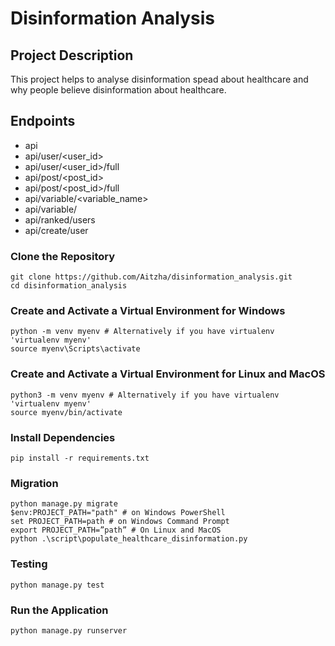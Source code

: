 # Disinformation Analysis

## Project Description
This project helps to analyse disinformation spead about healthcare and 
why people believe disinformation about healthcare.


## Endpoints
- api
- api/user/<user_id>
- api/user/<user_id>/full
- api/post/<post_id>
- api/post/<post_id>/full
- api/variable/<variable_name>
- api/variable/
- api/ranked/users
- api/create/user


### Clone the Repository
```
git clone https://github.com/Aitzha/disinformation_analysis.git
cd disinformation_analysis
```

### Create and Activate a Virtual Environment for Windows
```
python -m venv myenv # Alternatively if you have virtualenv 'virtualenv myenv'
source myenv\Scripts\activate
```

### Create and Activate a Virtual Environment for Linux and MacOS
```
python3 -m venv myenv # Alternatively if you have virtualenv 'virtualenv myenv'
source myenv/bin/activate
```

### Install Dependencies
```
pip install -r requirements.txt
```

### Migration
```
python manage.py migrate
$env:PROJECT_PATH="path" # on Windows PowerShell
set PROJECT_PATH=path # on Windows Command Prompt
export PROJECT_PATH=”path” # On Linux and MacOS 
python .\script\populate_healthcare_disinformation.py
```

### Testing
```
python manage.py test
```

### Run the Application
```
python manage.py runserver
```
